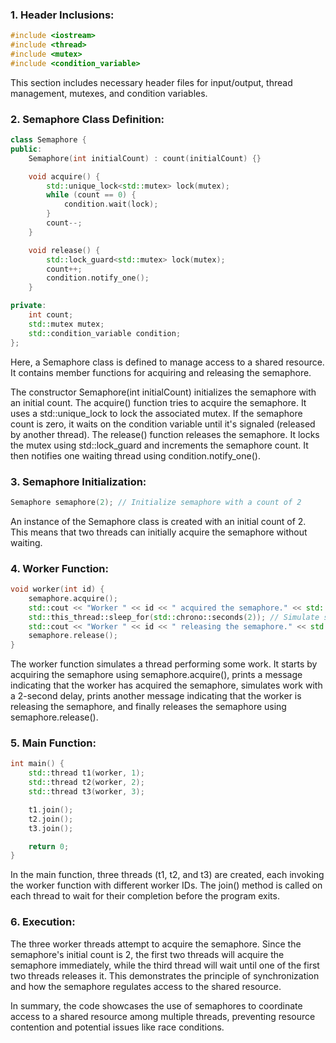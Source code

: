 ### 1. Header Inclusions:

```cpp
#include <iostream>
#include <thread>
#include <mutex>
#include <condition_variable>
```

This section includes necessary header files for input/output, thread management, mutexes, and condition variables.

### 2. Semaphore Class Definition:

```cpp
class Semaphore {
public:
    Semaphore(int initialCount) : count(initialCount) {}

    void acquire() {
        std::unique_lock<std::mutex> lock(mutex);
        while (count == 0) {
            condition.wait(lock);
        }
        count--;
    }

    void release() {
        std::lock_guard<std::mutex> lock(mutex);
        count++;
        condition.notify_one();
    }

private:
    int count;
    std::mutex mutex;
    std::condition_variable condition;
};
```

Here, a Semaphore class is defined to manage access to a shared resource. It contains member functions for acquiring and releasing the semaphore.

The constructor Semaphore(int initialCount) initializes the semaphore with an initial count.
The acquire() function tries to acquire the semaphore. It uses a std::unique_lock to lock the associated mutex. If the semaphore count is zero, it waits on the condition variable until it's signaled (released by another thread).
The release() function releases the semaphore. It locks the mutex using std::lock_guard and increments the semaphore count. It then notifies one waiting thread using condition.notify_one().

### 3. Semaphore Initialization:

```cpp
Semaphore semaphore(2); // Initialize semaphore with a count of 2
```

An instance of the Semaphore class is created with an initial count of 2. This means that two threads can initially acquire the semaphore without waiting.

### 4. Worker Function:

```cpp
void worker(int id) {
    semaphore.acquire();
    std::cout << "Worker " << id << " acquired the semaphore." << std::endl;
    std::this_thread::sleep_for(std::chrono::seconds(2)); // Simulate some work
    std::cout << "Worker " << id << " releasing the semaphore." << std::endl;
    semaphore.release();
}
```

The worker function simulates a thread performing some work. It starts by acquiring the semaphore using semaphore.acquire(), prints a message indicating that the worker has acquired the semaphore, simulates work with a 2-second delay, prints another message indicating that the worker is releasing the semaphore, and finally releases the semaphore using semaphore.release().

### 5. Main Function:

```cpp
int main() {
    std::thread t1(worker, 1);
    std::thread t2(worker, 2);
    std::thread t3(worker, 3);

    t1.join();
    t2.join();
    t3.join();

    return 0;
}
```

In the main function, three threads (t1, t2, and t3) are created, each invoking the worker function with different worker IDs. The join() method is called on each thread to wait for their completion before the program exits.

### 6. Execution:
The three worker threads attempt to acquire the semaphore. Since the semaphore's initial count is 2, the first two threads will acquire the semaphore immediately, while the third thread will wait until one of the first two threads releases it. This demonstrates the principle of synchronization and how the semaphore regulates access to the shared resource.

In summary, the code showcases the use of semaphores to coordinate access to a shared resource among multiple threads, preventing resource contention and potential issues like race conditions.
